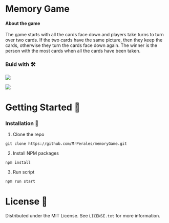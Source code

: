 # Memory Game

#### About the game

The game starts with all the cards face down and players take turns to turn over two cards. If the two cards have the same picture, then they keep the cards, otherwise they turn the cards face down again. The winner is the person with the most cards when all the cards have been taken.

### Buid with 🛠️

![](https://img.shields.io/badge/JavaScript-323330?style=for-the-badge&logo=javascript&logoColor=F7DF1E)

![](https://img.shields.io/badge/React_Native-20232A?style=for-the-badge&logo=react&logoColor=61DAFB)

# Getting Started 🚀

### Installation 🔧

1. Clone the repo

```
git clone https://github.com/MrPerales/memoryGame.git
```

2. Install NPM packages

```
npm install
```

3. Run script

```
npm run start
```

# License 📄

Distributed under the MIT License. See `LICENSE.txt` for more information.
